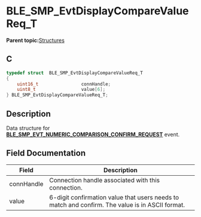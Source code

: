 # BLE\_SMP\_EvtDisplayCompareValueReq\_T

**Parent topic:**[Structures](GUID-32B57AF4-FA13-419A-852F-73C4E0457A07.md)

## C

```c
typedef struct  BLE_SMP_EvtDisplayCompareValueReq_T
{
    uint16_t                connHandle;
    uint8_t                 value[6];
} BLE_SMP_EvtDisplayCompareValueReq_T;
```

## Description

Data structure for **[BLE\_SMP\_EVT\_NUMERIC\_COMPARISON\_CONFIRM\_REQUEST](GUID-DA3C91C3-3ACA-4850-B469-FDF748DD2D87.md)** event.

## Field Documentation

|Field|Description|
|-----|-----------|
|connHandle|Connection handle associated with this connection.|
|value|6-digit confirmation value that users needs to match and confirm. The value is in ASCII format.|

